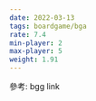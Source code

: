 ```yaml
---
date: 2022-03-13
tags: boardgame/bga
rate: 7.4
min-player: 2
max-player: 5
weight: 1.91
---
```


參考: bgg link